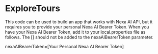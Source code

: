 # ExploreTours


This code can be used to build an app that works with Nexa AI API, but it requires you to provide
your personal Nexa AI Bearer Token. When you have your Nexa AI Bearer Token, add it to your 
local.properties file as follows. The [] should not be added to the nexaAIBearerToken parameter.

nexaAIBearerToken=[Your Personal Nexa AI Bearer Token]